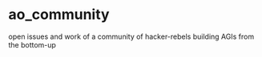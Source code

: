 # ao_community
open issues and work of a community of hacker-rebels building AGIs from the bottom-up
